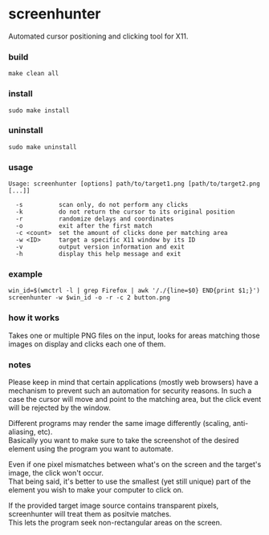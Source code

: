 # screenhunter
Automated cursor positioning and clicking tool for X11.

### build
    make clean all

### install
    sudo make install

### uninstall
    sudo make uninstall

### usage
    Usage: screenhunter [options] path/to/target1.png [path/to/target2.png [...]]

      -s          scan only, do not perform any clicks
      -k          do not return the cursor to its original position
      -r          randomize delays and coordinates
      -o          exit after the first match
      -c <count>  set the amount of clicks done per matching area
      -w <ID>     target a specific X11 window by its ID
      -v          output version information and exit
      -h          display this help message and exit

### example

    win_id=$(wmctrl -l | grep Firefox | awk '/./{line=$0} END{print $1;}')
    screenhunter -w $win_id -o -r -c 2 button.png

### how it works
Takes one or multiple PNG files on the input, looks for areas matching those images on display and clicks each one of them.

### notes
Please keep in mind that certain applications (mostly web browsers) have a mechanism to prevent such an automation for security reasons.
In such a case the cursor will move and point to the matching area, but the click event will be rejected by the window.

Different programs may render the same image differently (scaling, anti-aliasing, etc).  
Basically you want to make sure to take the screenshot of the desired element using the program you want to automate.

Even if one pixel mismatches between what's on the screen and the target's image, the click won't occur.  
That being said, it's better to use the smallest (yet still unique) part of the element you wish to make your computer to click on.

If the provided target image source contains transparent pixels, screenhunter will treat them as positvie matches.  
This lets the program seek non-rectangular areas on the screen.
